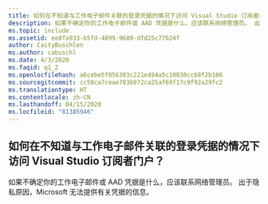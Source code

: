 ```yaml
---
title: 如何在不知道与工作电子邮件关联的登录凭据的情况下访问 Visual Studio 订阅者门户？
description: 如果不确定你的工作电子邮件或 AAD 凭据是什么，应该联系网络管理员。 出于隐私…
ms.topic: include
ms.assetid: ee8fa933-b5fd-4099-9689-dfd25c77624f
author: CaityBuschlen
ms.author: cabuschl
ms.date: 4/3/2020
ms.faqid: q1_2
ms.openlocfilehash: a6cebe5f056383c221e494a5c10838cc68f2b166
ms.sourcegitcommit: cc58ca7ceae783b972ca25af69f17c9f92a29fc2
ms.translationtype: HT
ms.contentlocale: zh-CN
ms.lasthandoff: 04/15/2020
ms.locfileid: "81385946"
---
```

## <a name="how-do-i-access-the-my-visual-studio-subscribers-portal-without-knowing-my-login-credentials-associated-with-my-work-email"></a>如何在不知道与工作电子邮件关联的登录凭据的情况下访问 Visual Studio 订阅者门户？

如果不确定你的工作电子邮件或 AAD 凭据是什么，应该联系网络管理员。 出于隐私原因，Microsoft 无法提供有关凭据的信息。
